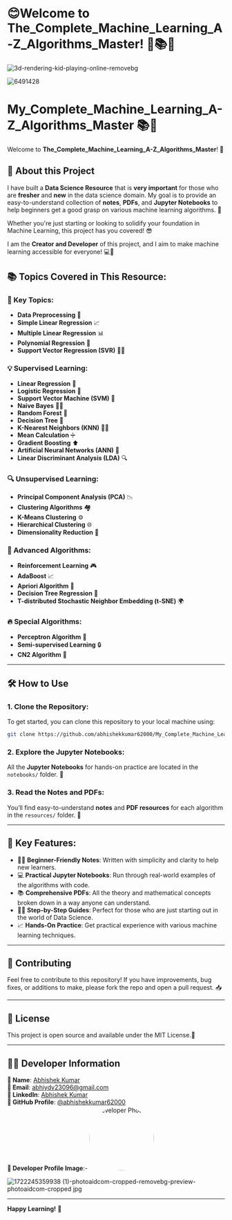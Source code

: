 # 😊Welcome to **The_Complete_Machine_Learning_A-Z_Algorithms_Master**! 🎉📚🤖
![3d-rendering-kid-playing-online-removebg](https://github.com/user-attachments/assets/d1cabf72-c86b-480e-aa02-c337f8c66bf8)

![6491428](https://github.com/user-attachments/assets/add607f5-d3ab-45f8-bfad-66788777ab77)


# My_Complete_Machine_Learning_A-Z_Algorithms_Master 📚🤖

Welcome to **The_Complete_Machine_Learning_A-Z_Algorithms_Master**! 🎉

## 🚀 About this Project

I have built a **Data Science Resource** that is **very important** for those who are **fresher** and **new** in the data science domain. My goal is to provide an easy-to-understand collection of **notes**, **PDFs**, and **Jupyter Notebooks** to help beginners get a good grasp on various machine learning algorithms. 🚀

Whether you're just starting or looking to solidify your foundation in Machine Learning, this project has you covered! 😎

I am the **Creator and Developer** of this project, and I aim to make machine learning accessible for everyone! 💻🎯

## 📚 Topics Covered in This Resource:

### 🔑 Key Topics:
- **Data Preprocessing** 🧹
- **Simple Linear Regression** 📈
- **Multiple Linear Regression** 📊
- **Polynomial Regression** 🧮
- **Support Vector Regression (SVR)** 🧑‍💻

### 💡 Supervised Learning:
- **Linear Regression** 🔄
- **Logistic Regression** 🔢
- **Support Vector Machine (SVM)** 🚀
- **Naive Bayes** 🧑‍🏫
- **Random Forest** 🌲
- **Decision Tree** 🌳
- **K-Nearest Neighbors (KNN)** 🏃‍♂️
- **Mean Calculation** ➗
- **Gradient Boosting** ⬆️
- **Artificial Neural Networks (ANN)** 🧠
- **Linear Discriminant Analysis (LDA)** 🔍

### 🔍 Unsupervised Learning:
- **Principal Component Analysis (PCA)** 📉
- **Clustering Algorithms** 🏘️
- **K-Means Clustering** ⚙️
- **Hierarchical Clustering** 🌐
- **Dimensionality Reduction** 🔽

### 🧠 Advanced Algorithms:
- **Reinforcement Learning** 🎮
- **AdaBoost** 📈
- **Apriori Algorithm** 🛒
- **Decision Tree Regression** 📏
- **T-distributed Stochastic Neighbor Embedding (t-SNE)** 🌍

### 🔥 Special Algorithms:
- **Perceptron Algorithm** 🧠
- **Semi-supervised Learning** 🔒
- **CN2 Algorithm** 🧩

---

## 🛠 How to Use

### 1. Clone the Repository:
To get started, you can clone this repository to your local machine using:

```bash
git clone https://github.com/abhishekkumar62000/My_Complete_Machine_Learning_A-Z_Algorithms_Master.git
```

### 2. Explore the Jupyter Notebooks:
All the **Jupyter Notebooks** for hands-on practice are located in the `notebooks/` folder. 📓

### 3. Read the Notes and PDFs:
You’ll find easy-to-understand **notes** and **PDF resources** for each algorithm in the `resources/` folder. 📝

---

## 🎯 Key Features:
- 🧑‍🏫 **Beginner-Friendly Notes**: Written with simplicity and clarity to help new learners.
- 💻 **Practical Jupyter Notebooks**: Run through real-world examples of the algorithms with code.
- 📚 **Comprehensive PDFs**: All the theory and mathematical concepts broken down in a way anyone can understand.
- 🧑‍🎓 **Step-by-Step Guides**: Perfect for those who are just starting out in the world of Data Science.
- 📈 **Hands-On Practice**: Get practical experience with various machine learning techniques.

---

## 🤝 Contributing

Feel free to contribute to this repository! If you have improvements, bug fixes, or additions to make, please fork the repo and open a pull request. 📥

---

## 📝 License

This project is open source and available under the MIT License.📝

---

## 👨‍💻 Developer Information

**👤 Name**: [Abhishek Kumar](https://www.linkedin.com/in/abhishek-kumar-70a69829a/)  
**📧 Email**: [abhiydv23096@gmail.com](mailto:abhiydv23096@gmail.com)  
**🔗 LinkedIn**: [Abhishek Kumar](https://www.linkedin.com/in/abhishek-kumar-70a69829a/)  
**🐙 GitHub Profile**: [@abhishekkumar62000](https://github.com/abhishekkumar62000)  
**📸 Developer Profile Image**:- <img src="![1722245359938 (1)-photoaidcom-cropped-removebg-preview-photoaidcom-cropped jpg](https://github.com/user-attachments/assets/31ddd1bd-ccd9-46a4-921b-139d381f6f01)" width="150" height="150" style="border-radius: 50%;" alt="Developer Photo">

![1722245359938 (1)-photoaidcom-cropped-removebg-preview-photoaidcom-cropped jpg](https://github.com/user-attachments/assets/31ddd1bd-ccd9-46a4-921b-139d381f6f01)

---

**Happy Learning!** 🎉
